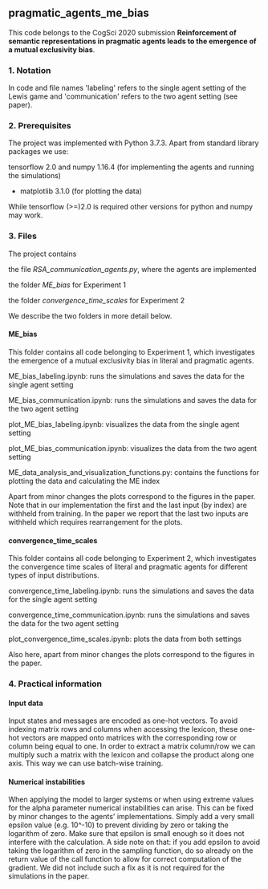 ## pragmatic_agents_me_bias

This code belongs to the CogSci 2020 submission **Reinforcement of semantic representations in pragmatic agents leads to the
emergence of a mutual exclusivity bias**.

### 1. Notation
In code and file names 'labeling' refers to the single agent setting of the Lewis game and 'communication' refers to the two agent setting (see paper).

### 2. Prerequisites
The project was implemented with Python 3.7.3. Apart from standard library packages we use: 

tensorflow 2.0 and numpy 1.16.4 (for implementing the agents and running the simulations)

* matplotlib 3.1.0 (for plotting the data)

While tensorflow (>=)2.0 is required other versions for python and numpy may work.  

### 3. Files
The project contains

the file *RSA_communication_agents.py*, where the agents are implemented
 
the folder *ME_bias* for Experiment 1
 
the folder *convergence_time_scales* for Experiment 2

We describe the two folders in more detail below. 

#### ME_bias
This folder contains all code belonging to Experiment 1, which investigates the emergence of a mutual exclusivity bias in literal and pragmatic agents.

ME_bias_labeling.ipynb: runs the simulations and saves the data for the single agent setting
 
ME_bias_communication.ipynb: runs the simulations and saves the data for the two agent setting
 
plot_ME_bias_labeling.ipynb: visualizes the data from the single agent setting

plot_ME_bias_communication.ipynb: visualizes the data from the two agent setting

ME_data_analysis_and_visualization_functions.py: contains the functions for plotting the data and calculating the ME index 

Apart from minor changes the plots correspond to the figures in the paper. Note that in our implementation the first and the last input (by index) are withheld from training. In the paper we report that the last two inputs are withheld which requires rearrangement for the plots. 

#### convergence_time_scales 
This folder contains all code belonging to Experiment 2, which investigates the convergence time scales of literal and pragmatic agents for different types of input distributions. 

convergence_time_labeling.ipynb: runs the simulations and saves the data for the single agent setting

convergence_time_communication.ipynb: runs the simulations and saves the data for the two agent setting

plot_convergence_time_scales.ipynb: plots the data from both settings 

Also here, apart from minor changes the plots correspond to the figures in the paper. 

### 4. Practical information  


#### Input data
Input states and messages are encoded as one-hot vectors. To avoid indexing matrix rows and columns when accessing the lexicon, these one-hot vectors are mapped onto matrices with the corresponding row or column being equal to one. In order to extract a matrix column/row we can multiply such a matrix with the lexicon and collapse the product along one axis. This way we can use batch-wise training. 

#### Numerical instabilities
When applying the model to larger systems or when using extreme values for the alpha parameter numerical instabilities can arise. This can be fixed by minor changes to the agents' implementations. Simply add a very small epsilon value (e.g. 10^-10) to prevent dividing by zero or taking the logarithm of zero. Make sure that epsilon is small enough so it does not interfere with the calculation. A side note on that: if you add epsilon to avoid taking the logarithm of zero in the sampling function, do so already on the return value of the call function to allow for correct computation of the gradient. We did not include such a fix as it is not required for the simulations in the paper. 
